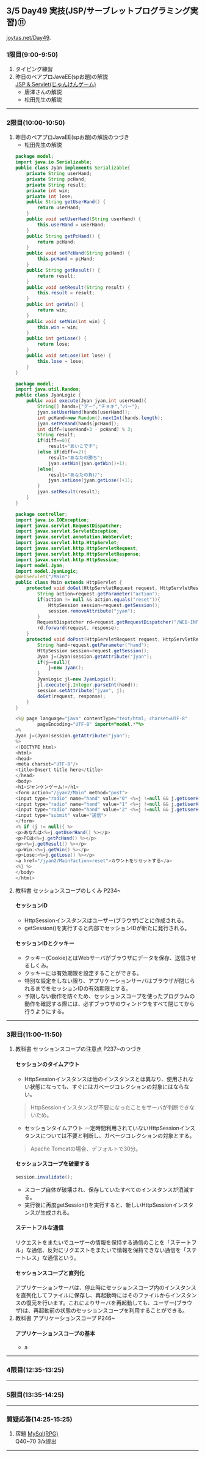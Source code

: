 ## 3/5 Day49 実技(JSP/サーブレットプログラミング実習)⑪
[joytas.net/Day49](https://joytas.net/%e8%a8%93%e7%b7%b4/day49).
### 1限目(9:00-9:50)
1. タイピング練習
1. 昨日のペアプロJavaEE(spお題)の解説  
	[JSP & Servlet(じゃんけんゲーム)](https://joytas.net/programming/jsp-servlet_rsp)
	- 唐澤さんの解説
	- 松田先生の解説
---
### 2限目(10:00-10:50)
1. 昨日のペアプロJavaEE(spお題)の解説のつづき
	- 松田先生の解説
	~~~java
	package model;
	import java.io.Serializable;
	public class Jyan implements Serializable{
		private String userHand;
		private String pcHand;
		private String result;
		private int win;
		private int lose;
		public String getUserHand() {
			return userHand;
		}
		public void setUserHand(String userHand) {
			this.userHand = userHand;
		}
		public String getPcHand() {
			return pcHand;
		}
		public void setPcHand(String pcHand) {
			this.pcHand = pcHand;
		}
		public String getResult() {
			return result;
		}
		public void setResult(String result) {
			this.result = result;
		}
		public int getWin() {
			return win;
		}
		public void setWin(int win) {
			this.win = win;
		}
		public int getLose() {
			return lose;
		}
		public void setLose(int lose) {
			this.lose = lose;
		}
	}
	~~~
	~~~java
	package model;
	import java.util.Random;
	public class JyanLogic {
		public void execute(Jyan jyan,int userHand){
			String[] hands={"グー","チョキ","パー"};
			jyan.setUserHand(hands[userHand]);
			int pcHand=new Random().nextInt(hands.length);
			jyan.setPcHand(hands[pcHand]);
			int diff=(userHand+3 - pcHand) % 3;
			String result;
			if(diff==0){
				result="あいこです";
			}else if(diff==2){
				result="あなたの勝ち";
				jyan.setWin(jyan.getWin()+1);
			}else{
				result="あなたの負け";
				jyan.setLose(jyan.getLose()+1);
			}
			jyan.setResult(result);
		}
	}
	~~~
	~~~java
	package controller;
	import java.io.IOException;
	import javax.servlet.RequestDispatcher;
	import javax.servlet.ServletException;
	import javax.servlet.annotation.WebServlet;
	import javax.servlet.http.HttpServlet;
	import javax.servlet.http.HttpServletRequest;
	import javax.servlet.http.HttpServletResponse;
	import javax.servlet.http.HttpSession;
	import model.Jyan;
	import model.JyanLogic;
	@WebServlet("/Main")
	public class Main extends HttpServlet {
		protected void doGet(HttpServletRequest request, HttpServletResponse response) throws ServletException, IOException {
			String action=request.getParameter("action");
			if(action != null && action.equals("reset")){
				HttpSession session=request.getSession();
				session.removeAttribute("jyan");
			}
			RequestDispatcher rd=request.getRequestDispatcher("/WEB-INF/view/main.jsp");
			rd.forward(request, response);
		}
		protected void doPost(HttpServletRequest request, HttpServletResponse response) throws ServletException, IOException {
			String hand=request.getParameter("hand");
			HttpSession session=request.getSession();
			Jyan j=(Jyan)session.getAttribute("jyan");
			if(j==null){
				j=new Jyan();
			}
			JyanLogic jl=new JyanLogic();
			jl.execute(j,Integer.parseInt(hand));
			session.setAttribute("jyan", j);
			doGet(request, response);
		}
	}
	~~~
	~~~java
	<%@ page language="java" contentType="text/html; charset=UTF-8"
			pageEncoding="UTF-8" import="model.*"%>
	<%
	Jyan j=(Jyan)session.getAttribute("jyan");
	%>
	<!DOCTYPE html>
	<html>
	<head>
	<meta charset="UTF-8"/>
	<title>Insert title here</title>
	</head>
	<body>
	<h1>ジャンケンゲーム!</h1>
	<form action="/jyan2/Main" method="post">
	<input type="radio" name="hand" value="0" <%=j !=null && j.getUserHand().equals("グー") ? "checked":"" %>>グー
	<input type="radio" name="hand" value="1" <%=j !=null && j.getUserHand().equals("チョキ") ? "checked":"" %>>チョキ
	<input type="radio" name="hand" value="2" <%=j !=null && j.getUserHand().equals("パー") ? "checked":"" %>>パー
	<input type="submit" value="送信">
	</form>
	<% if (j != null){ %>
	<p>あなたは<%=j.getUserHand() %></p>
	<p>PCは<%=j.getPcHand() %></p>
	<p><%=j.getResult() %></p>
	<p>Win:<%=j.getWin() %></p>
	<p>Lose:<%=j.getLose() %></p>
	<a href="/jyan2/Main?action=reset">カウントをリセットする</a>
	<%} %>
	</body>
	</html>
	~~~
1. 教科書 セッションスコープのしくみ P234~
	#### セッションID
	- HttpSessionインスタンスはユーザー(ブラウザ)ごとに作成される。
	- getSession()を実行すると内部でセッションIDが新たに発行される。
	#### セッションIDとクッキー
	- クッキー(Cookie)とはWebサーバがブラウザにデータを保存、送信させるしくみ。
	- クッキーには有効期限を設定することができる。
	- 特別な設定をしない限り、アプリケーションサーバはブラウザが閉じられるまでをセッションIDの有効期限とする。
	- 予期しない動作を防ぐため、セッションスコープを使ったプログラムの動作を確認する際には、必ずブラウザのウィンドウをすべて閉じてから行うようにする。
---
### 3限目(11:00-11:50)
1. 教科書 セッションスコープの注意点 P237~のつづき
	#### セッションのタイムアウト
	- HttpSessionインスタンスは他のインスタンスとは異なり、使用されない状態になっても、すぐにはガベージコレクションの対象にはならない。
	> HttpSessionインスタンスが不要になったことをサーバが判断できないため。
	- セッションタイムアウト
	一定時間利用されていないHttpSessionインスタンスについては不要と判断し、ガベージコレクションの対象とする。
	> Apache Tomcatの場合、デフォルトで30分。
	#### セッションスコープを破棄する
	~~~java
	session.invalidate();
	~~~
	- スコープ自体が破壊され、保存していたすべてのインスタンスが消滅する。
	- 実行後に再度getSession()を実行すると、新しいHttpSessionインスタンスが生成される。
	#### ステートフルな通信
	リクエストをまたいでユーザーの情報を保持する通信のことを「ステートフル」な通信、反対にリクエストをまたいで情報を保持できない通信を「ステートレス」な通信という。
	#### セッションスコープと直列化
	アプリケーションサーバは、停止時にセッションスコープ内のインスタンスを直列化してファイルに保存し、再起動時にはそのファイルからインスタンスの復元を行います。これによりサーバを再起動しても、ユーザー(ブラウザ)は、再起動前の状態のセッションスコープを利用することができる。
1. 教科書 アプリケーションスコープ P246~
	#### アプリケーションスコープの基本
	- a
---
### 4限目(12:35-13:25)
---
### 5限目(13:35-14:25)
---
### 質疑応答(14:25-15:25)
1. 宿題
[MySql(RPG)](https://joytas.net/programming/mysql/mysql_rpg)  
Q40~70 3/x提出
----
